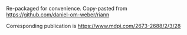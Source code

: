 Re-packaged for convenience. Copy-pasted from https://github.com/daniel-om-weber/riann

Corresponding publication is https://www.mdpi.com/2673-2688/2/3/28
